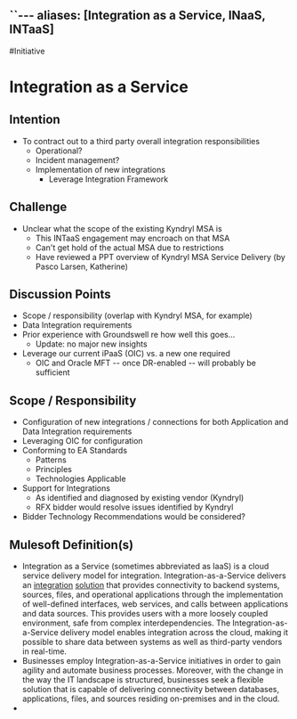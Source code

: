 ``---
aliases: [Integration as a Service, INaaS, INTaaS]
---
#Initiative 
# Integration as a Service
## Intention
- To contract out to a third party overall integration responsibilities
	- Operational?
	- Incident management?
	- Implementation of new integrations
		- Leverage Integration Framework
## Challenge
- Unclear what the scope of the existing Kyndryl MSA is
	- This INTaaS engagement may encroach on that MSA
	- Can't get hold of the actual MSA due to restrictions
	- Have reviewed a PPT overview of Kyndryl MSA Service Delivery (by Pasco Larsen, Katherine)
## Discussion Points
- Scope / responsibility (overlap with Kyndryl MSA, for example)
- Data Integration requirements
- Prior experience with Groundswell re how well this goes...
	- Update: no major new insights
- Leverage our current iPaaS (OIC) vs. a new one required
	- OIC and Oracle MFT -- once DR-enabled -- will probably be sufficient
## Scope / Responsibility
- Configuration of new integrations / connections for both Application and Data Integration requirements
- Leveraging OIC for configuration
- Conforming to EA Standards
	- Patterns
	- Principles
	- Technologies Applicable
- Support for Integrations
	- As identified and diagnosed by existing vendor (Kyndryl)
	- RFX bidder would resolve issues identified by Kyndryl
- Bidder Technology Recommendations would be considered?
## Mulesoft Definition(s)
- Integration as a Service (sometimes abbreviated as IaaS) is a cloud service delivery model for integration. Integration-as-a-Service delivers an [integration](https://www.mulesoft.com/resources/esb/enterprise-integration-solutions) [solution](https://www.mulesoft.com/resources/esb/enterprise-integration-solutions) that provides connectivity to backend systems, sources, files, and operational applications through the implementation of well-defined interfaces, web services, and calls between applications and data sources. This provides users with a more loosely coupled environment, safe from complex interdependencies. The Integration-as-a-Service delivery model enables integration across the cloud, making it possible to share data between systems as well as third-party vendors in real-time.
- Businesses employ Integration-as-a-Service initiatives in order to gain agility and automate business processes. Moreover, with the change in the way the IT landscape is structured, businesses seek a flexible solution that is capable of delivering connectivity between databases, applications, files, and sources residing on-premises and in the cloud.
- 